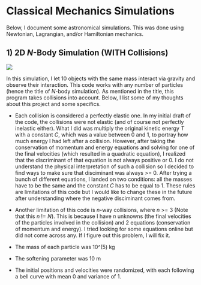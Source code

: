 # Classical Mechanics Simulations

Below, I document some astronomical simulations. This was done using Newtonian, Lagrangian, and/or Hamiltonian mechanics. 

## 1) 2D *N*-Body Simulation (WITH Collisions)

![](https://media.giphy.com/media/vIvLXYWTT9ZxPYuDuS/giphy.gif)
 
In this simulation, I let 10 objects with the same mass interact via gravity and observe their interaction. This code works with any number of particles (hence the title of *N*-body simulation). As mentioned in the title, this program takes collisions into account. Below, I list some of my thoughts about this project and some specifics.

- Each collision is considered a perfectly elastic one. In my initial draft of the code, the collisions were not elastic (and of course not perfectly inelastic either). What I did was multiply the original kinetic energy *T* with a constant *C*, which was a value between 0 and 1, to portray how much energy I had left after a collision. However, after taking the conservation of momentum and energy equations and solving for one of the final velocities (which resulted in a quadratic equation), I realized that the discriminant of that equation is not always positive or 0. I do not understand the physical interpretation of such a collision so I decided to find ways to make sure that disciminant was always >= 0. After trying a bunch of different equations, I landed on two conditions: all the masses have to be the same and the constant *C* has to be equal to 1. These rules are limitations of this code but I would like to change these in the future after understanding where the negative disciminant comes from. 

- Another limitation of this code is *n*-way collisions, where *n* >= 3 (Note that this *n* != *N*). This is because I have *n* unknowns (the final velocities of the particles involved in the collision) and 2 equations (conservation of momentum and energy). I tried looking for some equations online but did not come across any. If I figure out this problem, I will fix it.

- The mass of each particle was 10^(5) kg

- The softening parameter was 10 m

- The initial positions and velocities were randomized, with each following a bell curve with mean 0 and variance of 1.
 
